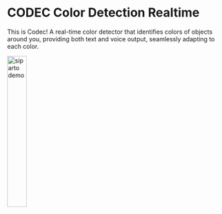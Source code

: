 # CODEC Color Detection Realtime

This is Codec! A real-time color detector that identifies colors of objects around you, providing both text and voice output, seamlessly adapting to each color.

<p>
    <img src="codec.gif" width="30%" alt="siparto demo">
</p>